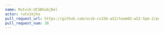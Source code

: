 ```yaml
---
name: Rutvik-UCSBSubjDel
actor: rutvikjha
pull_request_url: https://github.com/ucsb-cs156-w22/team02-w22-5pm-2/pull/38
pull_request_num: 38
---
```

